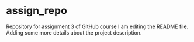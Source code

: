 # assign_repo
Repository for assignment 3 of GitHub course
I am editing the README file. Adding some more details about the project description.
